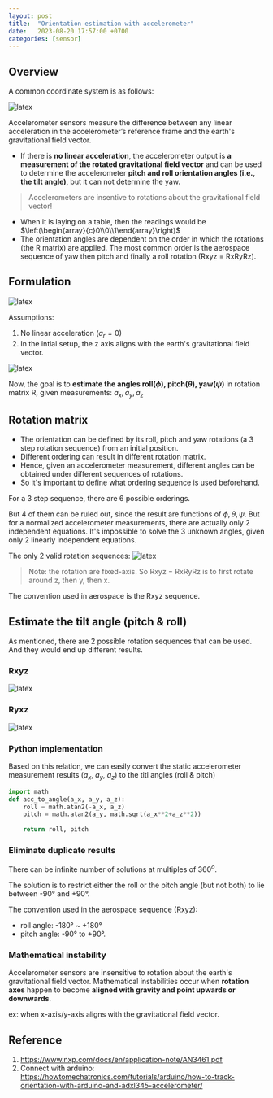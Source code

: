 ```yaml
---
layout: post
title:  "Orientation estimation with accelerometer"
date:   2023-08-20 17:57:00 +0700
categories: [sensor]
---
```



## Overview

A common coordinate system is as follows:

<img src="https://raw.githubusercontent.com/yrsheld/yrsheld.github.io/master/static/img/_posts/ori_1.png" alt= "latex">

Accelerometer sensors measure the difference between any linear acceleration in the accelerometer’s reference frame and the earth's gravitational field vector.

* If there is **no linear acceleration**, the accelerometer output is **a measurement of the rotated gravitational field vector** and can be used to determine the accelerometer **pitch and roll orientation angles (i.e., the tilt angle)**, but it can not determine the yaw.
> Accelerometers are insentive to rotations about the gravitational field vector!

* When it is laying on a table, then the readings would be $\left(\begin{array}{c}0\\0\\1\end{array}\right)$
* The orientation angles are dependent on the order in which the rotations (the R matrix) are applied. The most common order is the aerospace sequence of yaw then pitch and finally a roll rotation (Rxyz = RxRyRz).


## Formulation
<img src="https://raw.githubusercontent.com/yrsheld/yrsheld.github.io/master/static/img/_posts/ori_2.png" alt= "latex" >

Assumptions:
1. No linear acceleration ($a_r = 0$)
2. In the intial setup, the z axis aligns with the earth's gravitational field vector.

<img src="https://raw.githubusercontent.com/yrsheld/yrsheld.github.io/master/static/img/_posts/ori_3.png" alt= "latex">

Now, the goal is to **estimate the angles roll($\phi$), pitch($\theta$), yaw($\psi$)** in rotation matrix R, given measurements: $a_x, a_y, a_z$

## Rotation matrix

* The orientation can be defined by its roll, pitch and yaw rotations (a 3 step rotation sequence) from an initial position. 
* Different ordering can result in different rotation matrix.
* Hence, given an accelerometer measurement, different angles can be obtained under different sequences of rotations.
* So it's important to define what ordering sequence is used beforehand.

For a 3 step sequence, there are 6 possible orderings. 

But 4 of them can be ruled out, since the result are functions of $\phi, \theta, \psi$. But for a normalized accelerometer measurements, there are actually only 2 independent equations. It's impossible to solve the 3 unknown angles, given only 2 linearly independent equations.

The only 2 valid rotation sequences:
<img src="https://raw.githubusercontent.com/yrsheld/yrsheld.github.io/master/static/img/_posts/ori_4.png" alt= "latex" >


> Note: the rotation are fixed-axis. So Rxyz = RxRyRz is to first rotate around z, then y, then x.

The convention used in aerospace is the Rxyz sequence.

## Estimate the tilt angle (pitch & roll)
As mentioned, there are 2 possible rotation sequences that can be used. And they would end up different results.

### Rxyz

<img src="https://raw.githubusercontent.com/yrsheld/yrsheld.github.io/master/static/img/_posts/ori_5.png" alt= "latex" >

### Ryxz

<img src="https://raw.githubusercontent.com/yrsheld/yrsheld.github.io/master/static/img/_posts/ori_6.png" alt= "latex" >

### Python implementation
Based on this relation, we can easily convert the static accelerometer measurement results ($a_x$, $a_y$, $a_z$) to the titl angles (roll & pitch)

```python
import math
def acc_to_angle(a_x, a_y, a_z):
    roll = math.atan2(-a_x, a_z)
    pitch = math.atan2(a_y, math.sqrt(a_x**2+a_z**2))
    
    return roll, pitch
```

### Eliminate duplicate results
There can be infinite number of solutions at multiples of $360^{o}$.

The solution is to restrict either the roll or the pitch angle (but not both) to lie between -90° and +90°. 

The convention used in the aerospace sequence (Rxyz):
* roll angle: -180° ~ +180°
* pitch angle: -90° to +90°.


### Mathematical instability

Accelerometer sensors are insensitive to rotation about the earth's gravitational field vector. 
Mathematical instabilities occur when **rotation axes** happen to become **aligned with gravity and point upwards or downwards**.

ex: when x-axis/y-axis aligns with the gravitational field vector.

## Reference
1. https://www.nxp.com/docs/en/application-note/AN3461.pdf
2. Connect with arduino: https://howtomechatronics.com/tutorials/arduino/how-to-track-orientation-with-arduino-and-adxl345-accelerometer/